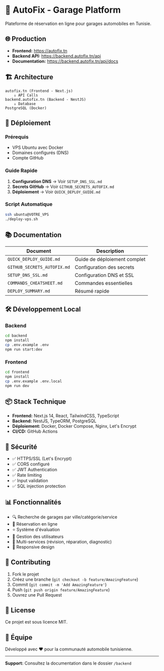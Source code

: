 # 🚗 AutoFix - Garage Platform

Plateforme de réservation en ligne pour garages automobiles en Tunisie.

## 🌐 Production

- **Frontend:** https://autofix.tn
- **Backend API:** https://backend.autofix.tn/api
- **Documentation:** https://backend.autofix.tn/api/docs

## 🏗️ Architecture

```
autofix.tn (Frontend - Next.js)
    ↓ API Calls
backend.autofix.tn (Backend - NestJS)
    ↓ Database
PostgreSQL (Docker)
```

## 🚀 Déploiement

### Prérequis
- VPS Ubuntu avec Docker
- Domaines configurés (DNS)
- Compte GitHub

### Guide Rapide

1. **Configuration DNS** → Voir `SETUP_DNS_SSL.md`
2. **Secrets GitHub** → Voir `GITHUB_SECRETS_AUTOFIX.md`
3. **Déploiement** → Voir `QUICK_DEPLOY_GUIDE.md`

### Script Automatique

```bash
ssh ubuntu@VOTRE_VPS
./deploy-vps.sh
```

## 📚 Documentation

| Document | Description |
|----------|-------------|
| `QUICK_DEPLOY_GUIDE.md` | Guide de déploiement complet |
| `GITHUB_SECRETS_AUTOFIX.md` | Configuration des secrets |
| `SETUP_DNS_SSL.md` | Configuration DNS et SSL |
| `COMMANDS_CHEATSHEET.md` | Commandes essentielles |
| `DEPLOY_SUMMARY.md` | Résumé rapide |

## 🛠️ Développement Local

### Backend

```bash
cd backend
npm install
cp .env.example .env
npm run start:dev
```

### Frontend

```bash
cd frontend
npm install
cp .env.example .env.local
npm run dev
```

## 📦 Stack Technique

- **Frontend:** Next.js 14, React, TailwindCSS, TypeScript
- **Backend:** NestJS, TypeORM, PostgreSQL
- **Déploiement:** Docker, Docker Compose, Nginx, Let's Encrypt
- **CI/CD:** GitHub Actions

## 🔐 Sécurité

- ✅ HTTPS/SSL (Let's Encrypt)
- ✅ CORS configuré
- ✅ JWT Authentication
- ✅ Rate limiting
- ✅ Input validation
- ✅ SQL injection protection

## 📊 Fonctionnalités

- 🔍 Recherche de garages par ville/catégorie/service
- 📅 Réservation en ligne
- ⭐ Système d'évaluation
- 👤 Gestion des utilisateurs
- 🚗 Multi-services (révision, réparation, diagnostic)
- 📱 Responsive design

## 🤝 Contributing

1. Fork le projet
2. Créez une branche (`git checkout -b feature/AmazingFeature`)
3. Commit (`git commit -m 'Add AmazingFeature'`)
4. Push (`git push origin feature/AmazingFeature`)
5. Ouvrez une Pull Request

## 📝 License

Ce projet est sous licence MIT.

## 👥 Équipe

Développé avec ❤️ pour la communauté automobile tunisienne.

---

**Support:** Consultez la documentation dans le dossier `/backend`
